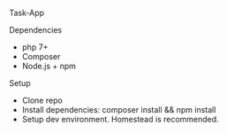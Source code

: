 
Task-App

Dependencies
- php 7+
- Composer
- Node.js + npm

Setup
- Clone repo
- Install dependencies: composer install && npm install
- Setup dev environment. Homestead is recommended.

<!-- Copy .env.example to .env and fill in your database credentials. cp .env.example .env && vim .env
Generate app key: php artisan key:generate
Inside you VM, generate database content: php artisan migrate:refresh --seed
Create symlink to storage inside your VM: php artisan storage:link -->